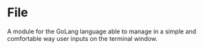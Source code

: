 # File
A module for the GoLang language able to manage in a simple and comfortable way user inputs on the terminal window.
